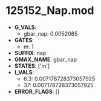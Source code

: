 # 125152_Nap.mod

- **G_VALS**:
  - gbar_nap: 0.0052085
- **GATES**:
  - m: 1
- **SUFFIX**: nap
- **GMAX_NAME**: gbar_nap
- **STATES**: ['m']
- **I_VALS**:
  - 6.3: 0.007178728373057925
  - 37: 0.007178728373057925
- **ERROR_FLAGS**: []
